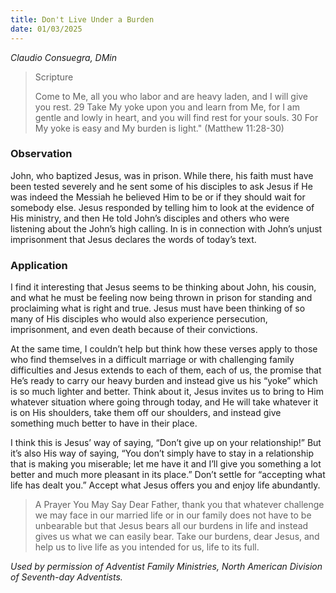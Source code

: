 ```yaml
---
title: Don't Live Under a Burden
date: 01/03/2025
---
```


_Claudio Consuegra, DMin_

> <p>Scripture</p>
> Come to Me, all you who labor and are heavy laden, and I will give you rest. 29 Take My yoke upon you and learn from Me, for I am gentle and lowly in heart, and you will find rest for your souls. 30 For My yoke is easy and My burden is light." (Matthew 11:28-30)

### Observation

John, who baptized Jesus, was in prison. While there, his faith must have been tested severely and he sent some of his disciples to ask Jesus if He was indeed the Messiah he believed Him to be or if they should wait for somebody else. Jesus responded by telling him to look at the evidence of His ministry, and then He told John’s disciples and others who were listening about the John’s high calling. In is in connection with John’s unjust imprisonment that Jesus declares the words of today’s text.

### Application

I find it interesting that Jesus seems to be thinking about John, his cousin, and what he must be feeling now being thrown in prison for standing and proclaiming what is right and true. Jesus must have been thinking of so many of His disciples who would also experience persecution, imprisonment, and even death because of their convictions.

At the same time, I couldn’t help but think how these verses apply to those who find themselves in a difficult marriage or with challenging family difficulties and Jesus extends to each of them, each of us, the promise that He’s ready to carry our heavy burden and instead give us his “yoke” which is so much lighter and better. Think about it, Jesus invites us to bring to Him whatever situation where going through today, and He will take whatever it is on His shoulders, take them off our shoulders, and instead give something much better to have in their place.

I think this is Jesus’ way of saying, “Don’t give up on your relationship!” But it’s also His way of saying, “You don’t simply have to stay in a relationship that is making you miserable; let me have it and I’ll give you something a lot better and much more pleasant in its place.” Don’t settle for “accepting what life has dealt you.” Accept what Jesus offers you and enjoy life abundantly.

> <callout>A Prayer You May Say</callout>
> Dear Father, thank you that whatever challenge we may face in our married life or in our family does not have to be unbearable but that Jesus bears all our burdens in life and instead gives us what we can easily bear. Take our burdens, dear Jesus, and help us to live life as you intended for us, life to its full.

_Used by permission of Adventist Family Ministries, North American Division of Seventh-day Adventists._